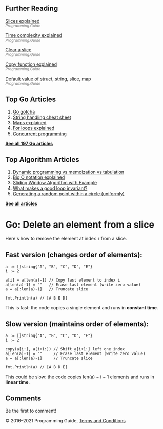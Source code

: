 <span class="underline"></span>

<span class="underline"></span>

Further Reading
---------------

[Slices explained](slices-explained.html)  
<span style="color: grey; font-style: italic; font-size: smaller">Programming.Guide</span>

[Time complexity explained](../time-complexity-explained.html)  
<span style="color: grey; font-style: italic; font-size: smaller">Programming.Guide</span>

[Clear a slice](clear-slice.html)  
<span style="color: grey; font-style: italic; font-size: smaller">Programming.Guide</span>

[Copy function explained](copy-explained.html)  
<span style="color: grey; font-style: italic; font-size: smaller">Programming.Guide</span>

[Default value of struct, string, slice, map](default-zero-value.html)  
<span style="color: grey; font-style: italic; font-size: smaller">Programming.Guide</span>

Top Go Articles
---------------

1.  [Go gotcha](go-gotcha.html)
2.  [String handling cheat sheet](string-functions-reference-cheat-sheet.html)
3.  [Maps explained](maps-explained.html)
4.  [For loops explained](for-loop.html)
5.  [Concurrent programming](go-concurrency-tutorial.html)

[**See all 197 Go articles**](index.html)

<span class="underline"></span>

Top Algorithm Articles
----------------------

1.  [Dynamic programming vs memoization vs tabulation](../dynamic-programming-vs-memoization-vs-tabulation.html)
2.  [Big O notation explained](../big-o-notation-explained.html)
3.  [Sliding Window Algorithm with Example](../sliding-window-example.html)
4.  [What makes a good loop invariant?](../what-makes-a-good-loop-invariant.html)
5.  [Generating a random point within a circle (uniformly)](../random-point-within-circle.html)

[**See all articles**](../index.html)

Go: Delete an element from a slice
==================================

Here's how to remove the element at index `i` from a slice.

Fast version (changes order of elements):
-----------------------------------------

    a := []string{"A", "B", "C", "D", "E"}
    i := 2

    a[i] = a[len(a)-1] // Copy last element to index i
    a[len(a)-1] = ""   // Erase last element (write zero value)
    a = a[:len(a)-1]   // Truncate slice

    fmt.Println(a) // [A B E D]

This is fast: the code copies a single element and runs in **constant time**.

Slow version (maintains order of elements):
-------------------------------------------

    a := []string{"A", "B", "C", "D", "E"}
    i := 2

    copy(a[i:], a[i+1:]) // Shift a[i+1:] left one index
    a[len(a)-1] = ""     // Erase last element (write zero value)
    a = a[:len(a)-1]     // Truncate slice

    fmt.Println(a) // [A B D E]

This could be slow: the code copies len(a) − i − 1 elements and runs in **linear time**.

Comments
--------

Be the first to comment!

© 2016–2021 Programming.Guide, [Terms and Conditions](../terms-and-conditions.html)
